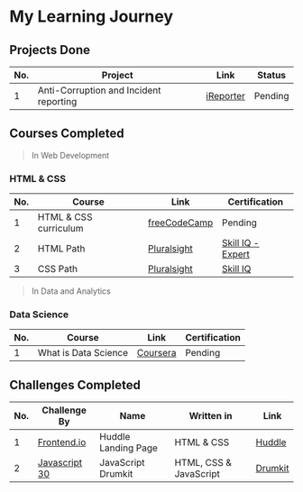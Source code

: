 # My Learning Journey

## Projects Done
| No. | Project | Link | Status |
|-----|--------|------|--------|
| 1 | Anti-Corruption and Incident reporting | [iReporter](https://johndoddy.github.io/iReporter/) | Pending |


## Courses Completed
> In Web Development

### HTML & CSS
| No. | Course | Link | Certification |
|-----|--------|------|---------------|
| 1 | HTML & CSS curriculum | [freeCodeCamp](https://www.freecodecamp.org/) | Pending |
| 2 | HTML Path | [Pluralsight](https://www.pluralsight.com/) | [Skill IQ - Expert](https://app.pluralsight.com/profile/john-doddy) |
| 3 | CSS Path | [Pluralsight](https://www.pluralsight.com/) | [Skill IQ](https://app.pluralsight.com/profile/john-doddy) |


> In Data and Analytics

### Data Science

| No. | Course | Link | Certification |
|-----|--------|------|---------------|
| 1 | What is Data Science | [Coursera](https://www.coursera.org/learn/what-is-datascience?specialization=ibm-data-science-professional-certificate) | Pending |
 
## Challenges Completed
| No. | Challenge By | Name | Written in | Link |
|-----|--------------|------|----------|------|
| 1 | [Frontend.io](https://www.frontendmentor.io/challenges/huddle-landing-page-945317) | Huddle Landing Page | HTML & CSS | [Huddle](https://johndoddy.github.io/frontend-design-1/)|
| 2 | [Javascript 30 ](https://courses.wesbos.com/account/signin) | JavaScript Drumkit | HTML, CSS & JavaScript | [Drumkit](https://johndoddy.github.io/javascript-drumkit/) |

